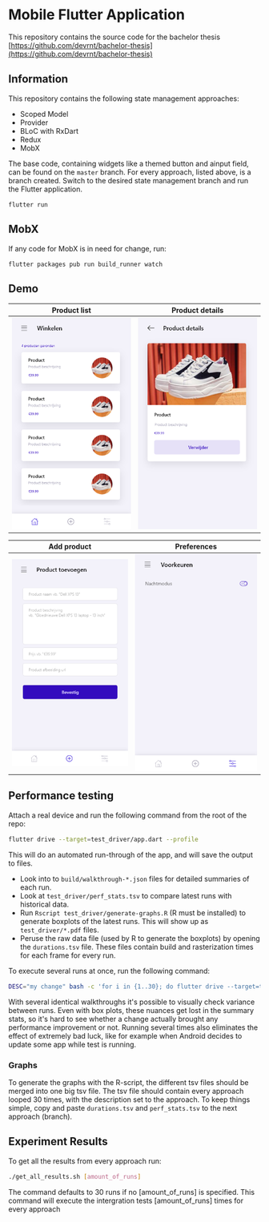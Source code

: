 # Mobile Flutter Application

This repository contains the source code for the bachelor thesis [https://github.com/devrnt/bachelor-thesis](https://github.com/devrnt/bachelor-thesis)

## Information
This repository contains the following state management approaches:
* Scoped Model
* Provider
* BLoC with RxDart
* Redux
* MobX

The base code, containing widgets like a themed button and ainput field, can be found on the `master` branch. 
For every approach, listed above, is a branch created. Switch to the desired state management branch and run the Flutter application.

```
flutter run
```

## MobX
If any code for MobX is in need for change, run:
```
flutter packages pub run build_runner watch
```

## Demo
Product list        |  Product details
:-------------------------:|:-------------------------:
![Demo](demo/mock-home_screen.png)  | ![Demo dark theme](demo/mock-details_screen.png)

Add product        |  Preferences
:-------------------------:|:-------------------------:
![Demo](demo/mock-add_product_screen.png)  | ![Demo dark theme](demo/mock-preferences.png)

## Performance testing

Attach a real device and run the following command from the root of the repo:

```sh
flutter drive --target=test_driver/app.dart --profile
```

This will do an automated run-through of the app, and will save the output to files.

* Look into to `build/walkthrough-*.json` files for detailed summaries of each run.
* Look at `test_driver/perf_stats.tsv` to compare latest runs with historical data.
* Run `Rscript test_driver/generate-graphs.R` (R must be installed) to generate
  boxplots of the latest runs. This will show up as `test_driver/*.pdf` files.
* Peruse the raw data file (used by R to generate the boxplots) by opening the
  `durations.tsv` file. These files contain build and rasterization times for each frame
  for every run.

To execute several runs at once, run the following command:

```sh
DESC="my change" bash -c 'for i in {1..30}; do flutter drive --target=test_driver/app.dart --profile; sleep 1; done'
```

With several identical walkthroughs it's possible to visually check variance between runs. Even with box plots,
these nuances get lost in the summary stats, so it's hard to see whether a change actually
brought any performance improvement or not. Running several times also eliminates
the effect of extremely bad luck, like for example when Android decides to update some app while
test is running.

### Graphs
To generate the graphs with the R-script, the different tsv files should be merged into one big tsv file. The tsv file should contain every approach looped 30 times, with the description set to the approach. To keep things simple, copy and paste `durations.tsv` and `perf_stats.tsv` to the next approach (branch). 

## Experiment Results
To get all the results from every approach run:
```sh
./get_all_results.sh [amount_of_runs]
```
The command defaults to 30 runs if no [amount_of_runs] is specified.
This command will execute the intergration tests [amount_of_runs] times for every approach